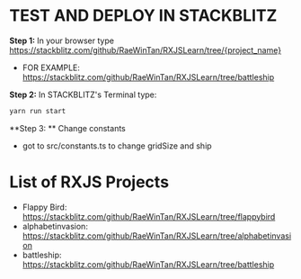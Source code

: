 # TEST AND DEPLOY IN STACKBLITZ



**Step 1:** In your browser type  https://stackblitz.com/github/RaeWinTan/RXJSLearn/tree/{project_name}
* FOR EXAMPLE: https://stackblitz.com/github/RaeWinTan/RXJSLearn/tree/battleship

**Step 2:** In STACKBLITZ's Terminal type:
```sh
yarn run start
```

**Step 3: ** Change constants
* got to src/constants.ts to change gridSize and ship

# List of RXJS Projects
* Flappy Bird: https://stackblitz.com/github/RaeWinTan/RXJSLearn/tree/flappybird
* alphabetinvasion: https://stackblitz.com/github/RaeWinTan/RXJSLearn/tree/alphabetinvasion
* battleship: https://stackblitz.com/github/RaeWinTan/RXJSLearn/tree/battleship
